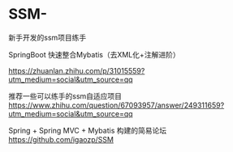# SSM-
新手开发的ssm项目练手


SpringBoot 快速整合Mybatis（去XML化+注解进阶）

https://zhuanlan.zhihu.com/p/31015559?utm_medium=social&utm_source=qq

推荐一些可以练手的ssm自适应项目
https://www.zhihu.com/question/67093957/answer/249311659?utm_medium=social&utm_source=qq


Spring + Spring MVC + Mybatis 构建的简易论坛
https://github.com/igaozp/SSM
